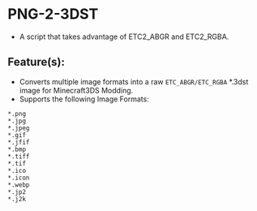 # PNG-2-3DST
- A script that takes advantage of ETC2_ABGR and ETC2_RGBA.

## Feature(s):
- Converts multiple image formats into a raw `ETC_ABGR/ETC_RGBA` *.3dst image for Minecraft3DS Modding.
- Supports the following Image Formats:
```
*.png
*.jpg
*.jpeg
*.gif
*.jfif
*.bmp
*.tiff
*.tif
*.ico
*.icon
*.webp
*.jp2
*.j2k
```
